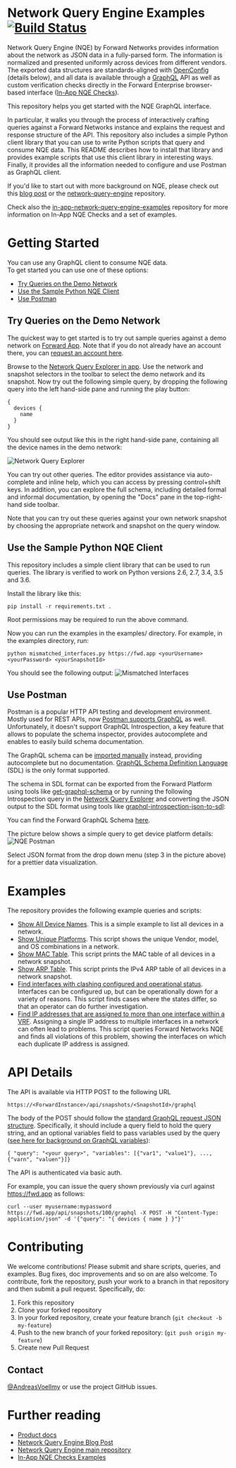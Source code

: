 # Network Query Engine Examples [![Build Status](https://travis-ci.com/forwardnetworks/network-query-engine-examples.svg?token=F2RHJ9964SXT8kpW4Ns5&branch=master)](https://travis-ci.com/forwardnetworks/network-query-engine-examples)

Network Query Engine (NQE) by Forward Networks provides information about the network as JSON data in a fully-parsed form.
The information is normalized and presented uniformly across devices from different vendors.
The exported data structures are standards-aligned with [OpenConfig](http://www.openconfig.net/) (details below), and all data is available through a [GraphQL](#graphql) API as well as custom verification checks directly in the Forward Enterprise browser-based interface ([In-App NQE Checks](#in-app-nqe-checks)).

This repository helps you get started with the NQE GraphQL interface.

In particular, it walks you through the process of interactively crafting queries against a Forward Networks instance and explains the request and response structure of the API.
This repository also includes a simple Python client library that you can use to write Python scripts that query and consume NQE data.
This README describes how to install that library and provides example scripts that use this client library in interesting ways.
Finally, it provides all the information needed to configure and use Postman as GraphQL client.

If you'd like to start out with more background on NQE, please check out this [blog post](https://www.forwardnetworks.com/blog/network-query-engine) or the [network-query-engine](https://github.com/forwardnetworks/network-query-engine) repository.

Check also the [in-app-network-query-engine-examples](https://github.com/forwardnetworks/in-app-NQE-checks-examples) repository for more information on In-App NQE Checks and a set of examples.

# Getting Started

You can use any GraphQL client to consume NQE data.  
To get started you can use one of these options:
* [Try Queries on the Demo Network](#demo-network)
* [Use the Sample Python NQE Client](#python)
* [Use Postman](#postman)

<a id="demo-network"></a>
## Try Queries on the Demo Network

The quickest way to get started is to try out sample queries against a demo network on [Forward App](https://fwd.app/). Note that if
you do not already have an account there, you can
[request an account here](https://www.forwardnetworks.com/free-trial/).

Browse to the [Network Query Explorer in app](https://fwd.app/network-query-explorer). Use the network and snapshot selectors in the toolbar to select the demo
network and its snapshot. Now try out the following simple query, by dropping the following query into the left hand-side pane and
running the play button:
```
{
  devices {
    name
  }
}
```

You should see output like this in the right hand-side pane, containing all the device names in the demo network:

![Network Query Explorer](/images/network-query-explorer.png?width=800px)

You can try out other queries. The editor provides assistance via auto-complete and inline help, which you can access
by pressing control+shift keys. In addition, you can explore the full schema, including detailed formal and informal
documentation, by opening the "Docs" pane in the top-right-hand side toolbar.

Note that you can try out these queries against your own network snapshot by choosing the appropriate network and
snapshot on the query window.

<a id="python"></a>
## Use the Sample Python NQE Client

This repository includes a simple client library that can be used to run queries. The library is verified to work on
Python versions 2.6, 2.7, 3.4, 3.5 and 3.6.

Install the library like this:
```
pip install -r requirements.txt .
```
Root permissions may be required to run the above command.

Now you can run the examples in the examples/ directory. For example, in the examples directory, run:
```
python mismatched_interfaces.py https://fwd.app <yourUsername> <yourPassword> <yourSnapshotId>
```

You should see the following output:
![Mismatched Interfaces](/images/mismatched_interfaces.png?width=800px)

<a id="postman"></a>
## Use Postman

Postman is a popular HTTP API testing and development environment. Mostly used for REST APIs, now [Postman supports GraphQL](https://blog.getpostman.com/2019/06/18/postman-v7-2-supports-graphql/?mkt_tok=eyJpIjoiWkdJMk1EZ3hPV0V3WVdOaSIsInQiOiJabDcxSUlIUTRXU3JNWlh2Tkx0ekdCT3VBSnNHTG1TWmkrQkhDOGhLNHlsamI0U2hKdHdzZU9mSlJ3XC9xUmNDVVp6dXJwdW9XQUFiczZnSDg1T3BQMnYrazNqXC8rYUlGeGFsXC9JMTBORGhadWtmUWtcLzRWb0lZbTFHaGVlaGg2NEEifQ%3D%3D) as well.  
Unfortunately, it doesn't support GraphQL Introspection, a key feature that allows to populate the schema inspector, provides autocomplete and enables to easily build schema documentation.

The GraphQL schema can be [imported manually](https://learning.getpostman.com/docs/postman/sending_api_requests/graphql/#importing-graphql-schemas) instead, providing autocomplete but no documentation. [GraphQL Schema Definition Language](https://www.prisma.io/blog/graphql-sdl-schema-definition-language-6755bcb9ce51) (SDL) is the only format supported.

The schema in SDL format can be exported from the Forward Platform using tools like [get-graphql-schema](https://www.npmjs.com/package/get-graphql-schema) or by running the following Introspection query in the [Network Query Explorer](https://fwd.app/network-query-explorer) and converting the JSON output to the SDL format using tools like [graphql-introspection-json-to-sdl](https://www.npmjs.com/package/graphql-introspection-json-to-sdl):

You can find the Forward GraphQL Schema [here](graphql-schema.md).

The picture below shows a simple query to get device platform details:
![NQE Postman](/images/nqe-postman.png?width=800px)

Select JSON format from the drop down menu (step 3 in the picture above) for a
prettier data visualization.

# Examples

The repository provides the following example queries and scripts:
* [Show All Device Names](examples/show_all_device_names.md). This is a simple example to list all devices in a network.
* [Show Unique Platforms](examples/show_unique_platforms.md). This script shows the unique Vendor, model, and OS combinations in a network.
* [Show MAC Table](examples/show_mac_table.md). This script prints the MAC table of all devices in a network snapshot.
* [Show ARP Table](examples/show_arp_table.md). This script prints the IPv4 ARP table of all devices in a network snapshot.
* [Find interfaces with clashing configured and operational status](examples/mismatched_interfaces.md).
   Interfaces can be configured up, but can be operationally down for a variety of reasons.
  This script finds cases where the states differ, so that an operator can do further investigation.
* [Find IP addresses that are assigned to more than one interface within a VRF](examples/ip_uniqueness.md).
   Assigning a single IP address to multiple interfaces in a network can often lead to problems.
   This script queries Forward Networks NQE and finds all violations of this problem, showing the interfaces on which each duplicate IP address is assigned.

# API Details

The API is available via HTTP POST to the following URL
```
https://<ForwardInstance>/api/snapshots/<SnapshotId>/graphql
```
The body of the POST should follow the [standard GraphQL request JSON structure](https://graphql.org/learn/serving-over-http/#post-request). Specifically, it should include a query field to hold the query string, and an optional variables field to pass variables used by the query ([see here for background on GraphQL variables](https://graphql.org/learn/queries/#variables)):
```
{ "query": "<your query>", "variables": [{"var1", "value1"}, ..., {"varn", "valuen"}]}
```

The API is authenticated via basic auth.

For example, you can issue the query shown previously via curl against https://fwd.app as follows:

```
curl --user myusername:mypassword https://fwd.app/api/snapshots/100/graphql -X POST -H "Content-Type: application/json" -d '{"query": "{ devices { name } }"}'
```


# Contributing

We welcome contributions! Please submit and share scripts, queries, and examples. Bug fixes, doc improvements and so on
are also welcome. To contribute, fork the repository, push your work to a branch in that repository and then submit a
pull request. Specifically, do:

1. Fork this repository
2. Clone your forked repository
2. In your forked repository, create your feature branch (`git checkout -b my-feature`)
3. Push to the new branch of your forked repository: (`git push origin my-feature`)
4. Create new Pull Request

## Contact

[@AndreasVoellmy](@AndreasVoellmy) or use the project GitHub issues.

# Further reading

* [Product docs](https://app.forwardnetworks.com/docs/applications/data_model_export/)
* [Network Query Engine Blog Post](https://www.forwardnetworks.com/blog/network-query-engine)
* [Network Query Engine main repository](https://github.com/forwardnetworks/network-query-engine)
* [In-App NQE Checks Examples](https://github.com/forwardnetworks/in-app-NQE-checks-examples)
